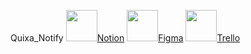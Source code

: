 Quixa_Notify
 <img src="https://upload.wikimedia.org/wikipedia/commons/4/45/Notion_app_logo.png" width="50" />[Notion](https://www.notion.so/Projeto-Integrado-em-Engenharia-de-Software-II-a1b6e2ec926d44e8b7cb5fe0e5cb7c97)
<img src="https://upload.wikimedia.org/wikipedia/commons/3/33/Figma-logo.svg" width = "50"/>[Figma](https://www.figma.com/file/MNvRWtCf34NJGfwR1BUrX2/Quixanotify?type=design&node-id=0-1&t=Aep81tTSfQ3mtzLv-0)
<img src="https://upload.wikimedia.org/wikipedia/commons/7/7a/Trello-logo-blue.svg" width = "50"/>[Trello](https://trello.com/b/8r5T18bv/piesii-quixanotify)
